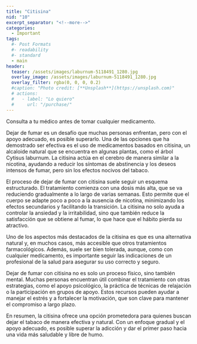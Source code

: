```yaml
---
title: "Citisina"
nid: "10"
excerpt_separator: "<!--more-->"
categories:
  - Important
tags:
  #- Post Formats
  #- readability
  #- standard
  - main
header:
  teaser: /assets/images/laburnum-5118491_1280.jpg
  overlay_image: /assets/images/laburnum-5118491_1280.jpg
  overlay_filter: rgba(0, 0, 0, 0.2)
  #caption: "Photo credit: [**Unsplash**](https://unsplash.com)"
  # actions:
  #   - label: "Lo quiero"
  #     url: "/purchase/"
---
```

Consulta a tu médico antes de tomar cualquier medicamento.

<!--more-->

Dejar de fumar es un desafío que muchas personas enfrentan, pero con el apoyo adecuado, es posible superarlo. Una de las opciones que ha demostrado ser efectiva es el uso de medicamentos basados en citisina, un alcaloide natural que se encuentra en algunas plantas, como el árbol Cytisus laburnum. La citisina actúa en el cerebro de manera similar a la nicotina, ayudando a reducir los síntomas de abstinencia y los deseos intensos de fumar, pero sin los efectos nocivos del tabaco.

El proceso de dejar de fumar con citisina suele seguir un esquema estructurado. El tratamiento comienza con una dosis más alta, que se va reduciendo gradualmente a lo largo de varias semanas. Esto permite que el cuerpo se adapte poco a poco a la ausencia de nicotina, minimizando los efectos secundarios y facilitando la transición. La citisina no solo ayuda a controlar la ansiedad y la irritabilidad, sino que también reduce la satisfacción que se obtiene al fumar, lo que hace que el hábito pierda su atractivo.

Uno de los aspectos más destacados de la citisina es que es una alternativa natural y, en muchos casos, más accesible que otros tratamientos farmacológicos. Además, suele ser bien tolerada, aunque, como con cualquier medicamento, es importante seguir las indicaciones de un profesional de la salud para asegurar su uso correcto y seguro.

Dejar de fumar con citisina no es solo un proceso físico, sino también mental. Muchas personas encuentran útil combinar el tratamiento con otras estrategias, como el apoyo psicológico, la práctica de técnicas de relajación o la participación en grupos de apoyo. Estos recursos pueden ayudar a manejar el estrés y a fortalecer la motivación, que son clave para mantener el compromiso a largo plazo.

En resumen, la citisina ofrece una opción prometedora para quienes buscan dejar el tabaco de manera efectiva y natural. Con un enfoque gradual y el apoyo adecuado, es posible superar la adicción y dar el primer paso hacia una vida más saludable y libre de humo.
